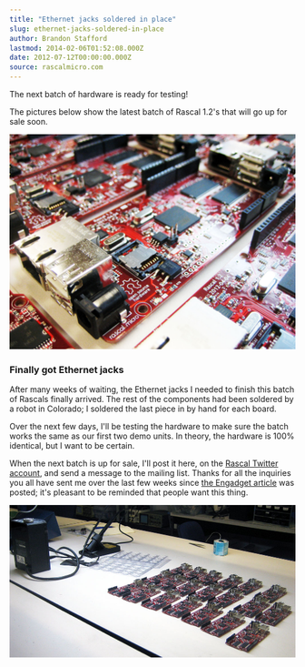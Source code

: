 ```yaml
---
title: "Ethernet jacks soldered in place"
slug: ethernet-jacks-soldered-in-place
author: Brandon Stafford
lastmod: 2014-02-06T01:52:08.000Z
date: 2012-07-12T00:00:00.000Z
source: rascalmicro.com
---
```


The next batch of hardware is ready for testing!

The pictures below show the latest batch of Rascal 1.2's that will go up for sale soon.

<img src="/img/rascal-1.2-batch-closeup-2012-07-11.jpg" width="820px">

### Finally got Ethernet jacks ###

After many weeks of waiting, the Ethernet jacks I needed to finish this batch of Rascals finally arrived. The rest of the components had been soldered by a robot in Colorado; I soldered the last piece in by hand for each board.

Over the next few days, I'll be testing the hardware to make sure the batch works the same as our first two demo units. In theory, the hardware is 100% identical, but I want to be certain.

When the next batch is up for sale, I'll post it here, on the [Rascal Twitter account][1], and send a message to the mailing list. Thanks for all the inquiries you all have sent me over the last few weeks since [the Engadget article][2] was posted; it's pleasant to be reminded that people want this thing.

<img src="/img/batch-of-rascals-at-solder-station-2012-07-11.jpg" width="820px">

[1]: https://twitter.com/rascalmicro
[2]: http://www.engadget.com/2012/06/13/rascal-micro-hands-on-video/